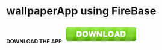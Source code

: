 # wallpaperApp using FireBase
**DOWNLOAD THE APP**
<a style="margin-top:30px;" href="https://github.com/prince214/Wallset-Wallpaper-App/raw/master/wallset.apk"><img src="download.png" width="200" height="50"  alt="download" ></a>
